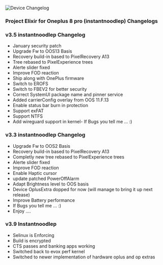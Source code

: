 ![Device Changelog](https://i.imgur.com/C0Wcdr5.png)
### Project Elixir for Oneplus 8 pro (instantnoodlep) Changelogs

### v3.5 instantnoodlep Changelog
- January security patch
- Upgrade Fw to OOS13 Basis 
- Recovery build-in based to PixelRecovery A13
- Tree rebased to PixelExperience trees
- Alerte slider fixed 
- Improve FOD reaction
- Ship along with OnePlus firmware
- Switch to EROFS
- Switch to FBEV2 for better security
- Correct SystemUI package name and pinner service
- Added carrierConfig overlay from OOS 11.F.13
- Enable status bar burn in protection
- Support exFAT
- Support NTFS
- Add wireguard support in kernel- If Bugs you tell me ... :)


### v3.3 instantnoodlep Changelog

- Upgrade Fw to OOS2 Basis 
- Recovery build-in based to PixelRecovery A13
- Completly new tree rebased to PixelExperience trees
- Alerte slider fixed 
- Improve FOD reaction
- Enable Haptic cursor
- update patched PowerOffAlarm
- Adapt Brightness level to OOS basis
- Device OplusExtra dopped for now (will manage to bring it up next release)
- Improve Battery performance
- If Bugs you tell me ... :)
- Enjoy ....

### v3.9 Instantnoodlep

- Selinux is Enforcing
- Build is encrypted
- CTS passes and banking apps working
- Switched back to evox perf kernel
- Switched to newer implementation of hardware oplus and op extras
